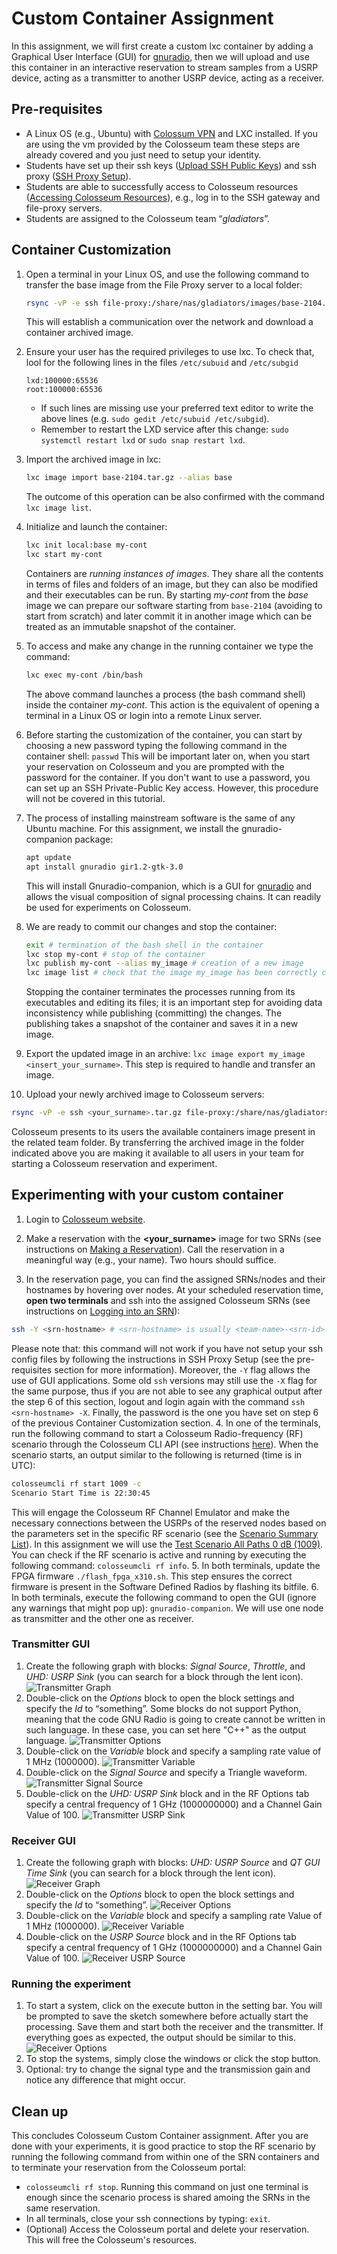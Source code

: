 # Custom Container Assignment

In this assignment, we will first create a custom lxc container by adding a Graphical User Interface (GUI) for [gnuradio](https://www.gnuradio.org/), then we will upload and use this container in an interactive reservation to stream samples from a USRP device, acting as a transmitter to another USRP device, acting as a receiver.

## Pre-requisites

- A Linux OS (e.g., Ubuntu) with [Colossum VPN](https://colosseumneu.freshdesk.com/support/solutions/articles/61000285824-cisco-anyconnect-remote-vpn-access) and LXC installed. If you are using the vm provided by the Colosseum team these steps are already covered and you just need to setup your identity.
- Students have set up their ssh keys ([Upload SSH Public Keys](https://colosseumneu.freshdesk.com/en/support/solutions/articles/61000253402-upload-ssh-public-keys)) and ssh proxy ([SSH Proxy Setup](https://colosseumneu.freshdesk.com/en/support/solutions/articles/61000253369-ssh-proxy-setup)).
- Students are able to successfully access to Colosseum resources ([Accessing Colosseum Resources](https://colosseumneu.freshdesk.com/en/support/solutions/articles/61000253362-accessing-colosseum-resources)), e.g., log in to the SSH gateway and file-proxy servers.
- Students are assigned to the Colosseum team “_gladiators_”.

## Container Customization

1. Open a terminal in your Linux OS, and use the following command to transfer the base image from the File Proxy server to a local folder:

    ```bash
    rsync -vP -e ssh file-proxy:/share/nas/gladiators/images/base-2104.tar.gz ./
    ```

    This will establish a communication over the network and download a container archived image.

2. Ensure your user has the required privileges to use lxc. To check that, lool for the following lines in the files `/etc/subuid` and `/etc/subgid`

    ```config
    lxd:100000:65536
    root:100000:65536
    ```

   - If such lines are missing use your preferred text editor to write the above lines (e.g. `sudo gedit /etc/subuid /etc/subgid`).
   - Remember to restart the LXD service after this change: `sudo systemctl restart lxd` or `sudo snap restart lxd`.

3. Import the archived image in lxc:

    ```bash
    lxc image import base-2104.tar.gz --alias base 
    ```

    The outcome of this operation can be also confirmed with the command `lxc image list`.

4. Initialize and launch the container:

    ```bash
    lxc init local:base my-cont
    lxc start my-cont
    ```

    Containers are _running instances of images_. They share all the contents in terms of files and folders of an image, but they can also be modified and their executables can be run. By starting _my-cont_ from the _base_ image we can prepare our software starting from `base-2104` (avoiding to start from scratch) and later commit it in another image which can be treated as an immutable snapshot of the container.

5. To access and make any change in the running container we type the command:

    ```bash
    lxc exec my-cont /bin/bash
    ```

    The above command launches a process (the bash command shell) inside the container _my-cont_. This action is the equivalent of opening a terminal in a Linux OS or login into a remote Linux server.

6. Before starting the customization of the container, you can start by choosing a new password typing the following command in the container shell: `passwd`
    This will be important later on, when you start your reservation on Colosseum and you are prompted with the password for the container. If you don't want to use a password, you can set up an SSH Private-Public Key access. However, this procedure will not be covered in this tutorial.

7. The process of installing mainstream software is the same of any Ubuntu machine. For this assignment, we install the gnuradio-companion package:

    ```bash
    apt update
    apt install gnuradio gir1.2-gtk-3.0
    ```

    This will install Gnuradio-companion, which is a GUI for [gnuradio](https://www.gnuradio.org/) and allows the visual composition of signal processing chains. It can readily be used for experiments on Colosseum.

8. We are ready to commit our changes and stop the container:

    ```bash
    exit # termination of the bash shell in the container
    lxc stop my-cont # stop of the container
    lxc publish my-cont --alias my_image # creation of a new image
    lxc image list # check that the image my_image has been correctly created
    ```

   Stopping the container terminates the processes running from its executables and editing its files; it is an important step for avoiding data inconsistency while publishing (committing) the changes. The publishing takes a snapshot of the container and saves it in a new image.

9. Export the updated image in an archive: `lxc image export my_image <insert_your_surname>`. This step is required to handle and transfer an image.

10. Upload your newly archived image to Colosseum servers:

```bash
rsync -vP -e ssh <your_surname>.tar.gz file-proxy:/share/nas/gladiators/images/
```

Colosseum presents to its users the available containers image present in the related team folder. By transferring the archived image in the folder indicated above you are making it available to all users in your team for starting a Colosseum reservation and experiment.

## Experimenting with your custom container

1. Login to [Colosseum website](https://experiments.colosseum.net).

2. Make a reservation with the **<your_surname>** image for two SRNs (see instructions on [Making a Reservation](https://colosseumneu.freshdesk.com/en/support/solutions/articles/61000253463-making-a-reservation-interactive-and-batch-mode-)). Call the reservation in a meaningful way (e.g., your name). Two hours should suffice.

3. In the reservation page, you can find the assigned SRNs/nodes and their hostnames by hovering over nodes. At your scheduled reservation time, **open two terminals** and ssh into the assigned Colosseum SRNs (see instructions on [Logging into an SRN](https://colosseumneu.freshdesk.com/en/support/solutions/articles/61000253366-logging-into-an-srn)):

```bash
ssh -Y <srn-hostname> # <srn-hostname> is usually <team-name>-<srn-id>. For this school gladiators-<srn-id>
```

Please note that: this command will not work if you have not setup your ssh config files by following the instructions in SSH Proxy Setup (see the pre-requisites section for more information). Moreover, the `-Y` flag allows the use of GUI applications. Some old `ssh` versions may still use the `-X` flag for the same purpose, thus if you are not able to see any graphical output after the step 6 of this section, logout and login again with the command `ssh <srn-hostname> -X`. Finally, the password is the one you have set on step 6 of the previous Container Customization section.
4. In one of the terminals, run the following command to start a Colosseum Radio-frequency (RF) scenario through the Colosseum CLI API (see instructions [here](https://colosseumneu.freshdesk.com/en/support/solutions/articles/61000253397-colosseum-cli)). When the scenario starts, an output similar to the following is returned (time is in UTC):

```bash
colosseumcli rf start 1009 -c
Scenario Start Time is 22:30:45
```

 This will engage the Colosseum RF Channel Emulator and make the necessary connections between the USRPs of the reserved nodes based on the parameters set in the specific RF scenario (see the [Scenario Summary List](https://colosseumneu.freshdesk.com/en/support/solutions/articles/61000276224-scenarios-summary-list)). In this assignment we will use the [Test Scenario All Paths 0 dB (1009)](https://colosseumneu.freshdesk.com/support/solutions/articles/61000277641-test-scenario-all-paths-0-db-1009). You can check if the RF scenario is active and running by executing the following command: `colosseumcli rf info`.
5. In both terminals, update the FPGA firmware `./flash_fpga_x310.sh`. This step ensures the correct firmware is present in the Software Defined Radios by flashing its bitfile.
6. In both terminals, execute the following command to open the GUI (ignore any warnings that might pop up): `gnuradio-companion`. We will use one node as transmitter and the other one as receiver.

### Transmitter GUI

1. Create the following graph with blocks: _Signal Source_, _Throttle_, and _UHD: USRP Sink_ (you can search for a block through the lent icon).
        ![Transmitter Graph](images/transmitter.png)
2. Double-click on the _Options_ block to open the block settings and specify the _Id_ to “something”. Some blocks do not support Python, meaning that the code GNU Radio is going to create cannot be written in such language. In these case, you can set here "C++" as the output language.
        ![Transmitter Options](images/transmitter_options.png)
3. Double-click on the _Variable_ block and specify a sampling rate value of 1 MHz (1000000).
        ![Transmitter Variable](images/transmitter_variable.png)
4. Double-click on the _Signal Source_ and specify a Triangle waveform.
        ![Transmitter Signal Source](images/transmitter_signal_source.png)
5. Double-click on the _UHD: USRP Sink_ block and in the RF Options tab specify a central frequency of 1 GHz (1000000000) and a Channel Gain Value of 100.
        ![Transmitter USRP Sink](images/transmitter_usrp_sink.png)

### Receiver GUI

   1. Create the following graph with blocks: _UHD: USRP Source_ and _QT GUI Time Sink_ (you can search for a block through the lent icon).
        ![Receiver Graph](images/receiver.png)
   2. Double-click on the _Options_ block to open the block settings and specify the _Id_ to “something”.
        ![Receiver Options](images/receiver_options.png)
   3. Double-click on the _Variable_ block and specify a sampling rate Value of 1 MHz (1000000).
        ![Receiver Variable](images/receiver_variable.png)
   4. Double-click on the _USRP Source_ block and in the RF Options tab specify a central frequency of 1 GHz (1000000000) and a Channel Gain Value of 100.
        ![Receiver USRP Source](images/receiver_usrp_source.png)

### Running the experiment

1. To start a system, click on the execute button in the setting bar. You will be prompted to save the sketch somewhere before actually start the processing. Save them and start both the receiver and the transmitter. If everything goes as expected, the output should be similar to this.
     ![Receiver Options](images/output.gif)
2. To stop the systems, simply close the windows or click the stop button.
3. Optional: try to change the signal type and the transmission gain and notice any difference that might occur.

## Clean up

This concludes Colosseum Custom Container assignment. After you are done with your experiments, it is good practice to stop the RF scenario by running the following command from within one of the SRN containers and to terminate your reservation from the Colosseum portal:

- `colosseumcli rf stop`. Running this command on just one terminal is enough since the scenario process is shared amoing the SRNs in the same reservation.
- In all terminals, close your ssh connections by typing: `exit`.
- (Optional) Access the Colosseum portal and delete your reservation. This will free the Colosseum's resources.
